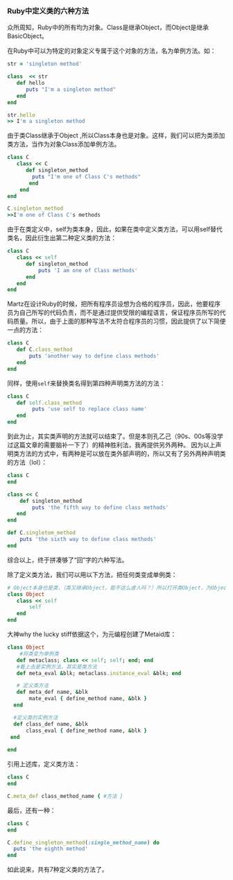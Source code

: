 ### Ruby中定义类的六种方法

众所周知，Ruby中的所有均为对象。Class是继承Object，而Object是继承BasicObject。

在Ruby中可以为特定的对象定义专属于这个对象的方法，名为单例方法。如：

```ruby
str = 'singleton method'

class  << str
   def hello
      puts "I'm a singleton method"
   end
end

str.hello
>> I'm a singleton method
```
由于类Class继承于Object ,所以Class本身也是对象。这样，我们可以把为类添加类方法，当作为对象Class添加单例方法。

```ruby
class C
   class << C
      def singleton_method
        puts "I'm one of Class C's methods"
       end
    end
end

C.singleton_method
>>I'm one of Class C's methods
```
由于在类定义中，self为类本身，因此，如果在类中定义类方法，可以用self替代类名，因此衍生出第二种定义类的方法：
```ruby
class C
   class << self
      def singleton_method
          puts 'I am one of Class methods'
      end
   end
end
```

Martz在设计Ruby的时候，把所有程序员设想为合格的程序员，因此，他要程序员为自己所写的代码负责，而不是通过提供受限的编程语言，保证程序员所写的代码质量。所以，由于上面的那种写法不太符合程序员的习惯，因此提供了以下简便一点的方法：
```ruby
class C
   def C.class_method
       puts 'another way to define class methods'
   end
end
```
同样，使用`self`来替换类名得到第四种声明类方法的方法：
```ruby
class C
   def self.class_method
        puts 'use self to replace class name'
   end
end

```
到此为止，其实类声明的方法就可以结束了。但是本则孔乙己（90s、00s等没学过这篇文章的需要脑补一下了）的精神胜利法，我再提供另外两种。
因为以上声明类方法的方式中，有两种是可以放在类外部声明的，所以又有了另外两种声明类的方法（lol）：

```ruby
class C
end

class << C
    def singleton_method
        puts 'the fifth way to define class methods'
   end
end

def C.singletom_method
    puts 'the sixth way to define class methods'
end
```
综合以上，终于拼凑够了“回”字的六种写法。


除了定义类方法，我们可以用以下方法，把任何类变成单例类：
```ruby
# Object本身也是类，（类又继承Object，能不这么虐人吗？）所以打开类Object，为Object添加单例方法:
class Object
   class << self
       self
   end
end
```

大神why the lucky stiff依据这个，为元编程创建了Metaid库：
```ruby
class Object
    #将类变为单例类
   def metaclass; class << self; self; end; end
   #看上去是实例方法，其实是类方法
   def meta_eval &blk; metaclass.instance_eval &blk; end

   # 定义类方法
   def meta_def name, &blk
       mate_eval { define_method name, &blk } 
  end

  #定义类的实例方法
  def class_def name, &blk
      class_eval { define_method name, &blk } 
 end
   
end
```
引用上述库，定义类方法：
```ruby
class C
end

C.meta_def class_method_name { #方法 }
```

最后，还有一种：
```ruby
class C
end

C.define_singleton_method(:single_method_name) do
  puts 'the eighth method'
end
```

如此说来，共有7种定义类的方法了。


